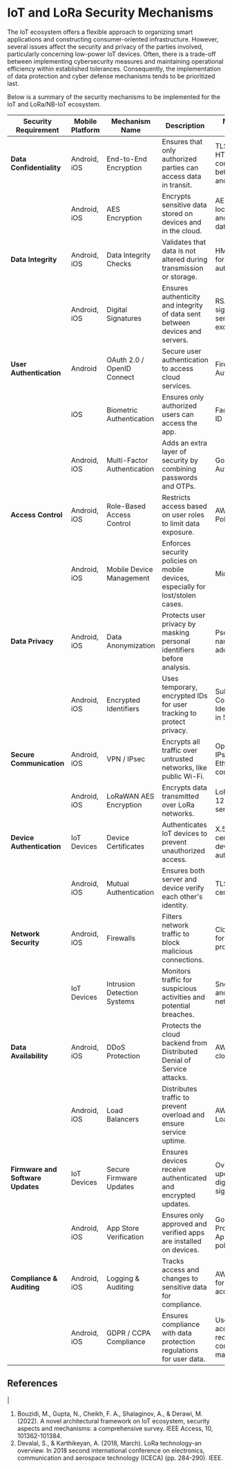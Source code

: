 # IoT and LoRa Security Mechanisms

The IoT ecosystem offers a flexible approach to organizing smart applications and constructing consumer-oriented infrastructure. However, several issues affect the security and privacy of the parties involved, particularly concerning low-power IoT devices. Often, there is a trade-off between implementing cybersecurity measures and maintaining operational efficiency within established tolerances. Consequently, the implementation of data protection and cyber defense mechanisms tends to be prioritized last.

Below is a summary of the security mechanisms to be implemented for the IoT and LoRa/NB-IoT ecosystem.


| **Security Requirement**         | **Mobile Platform** | **Mechanism Name**           | **Description**                                                                 | **Mechanism Example**                                      | **OSI Model Layer**   |
|----------------------------------|---------------------|------------------------------|-------------------------------------------------------------------------------|-----------------------------------------------------------|------------------------|
| **Data Confidentiality**         | Android, iOS        | End-to-End Encryption        | Ensures that only authorized parties can access data in transit.               | TLS 1.3 for HTTPS communication between app and cloud     | Transport, Application |
|                                  | Android, iOS        | AES Encryption               | Encrypts sensitive data stored on devices and in the cloud.                    | AES-256 for local storage and cloud databases             | Application, Presentation|
| **Data Integrity**               | Android, iOS        | Data Integrity Checks        | Validates that data is not altered during transmission or storage.             | HMAC-SHA256 for message authentication                    | Transport, Application |
|                                  | Android, iOS        | Digital Signatures           | Ensures authenticity and integrity of data sent between devices and servers.   | RSA/ECC signatures for sensitive data exchange            | Application            |
| **User Authentication**          | Android             | OAuth 2.0 / OpenID Connect   | Secure user authentication to access cloud services.                           | Firebase Authentication                                   | Application            |
|                                  | iOS                 | Biometric Authentication     | Ensures only authorized users can access the app.                              | Face ID / Touch ID                                        | Application, Presentation|
|                                  | Android, iOS        | Multi-Factor Authentication  | Adds an extra layer of security by combining passwords and OTPs.               | Google Authenticator                                      | Application            |
| **Access Control**               | Android, iOS        | Role-Based Access Control    | Restricts access based on user roles to limit data exposure.                   | AWS IAM Policies                                          | Application            |
|                                  | Android, iOS        | Mobile Device Management     | Enforces security policies on mobile devices, especially for lost/stolen cases.| Microsoft Intune                                          | Application, Network   |
| **Data Privacy**                 | Android, iOS        | Data Anonymization           | Protects user privacy by masking personal identifiers before analysis.         | Pseudonymizing names and addresses                        | Application            |
|                                  | Android, iOS        | Encrypted Identifiers        | Uses temporary, encrypted IDs for user tracking to protect privacy.            | Subscription Concealed Identifier (SUCI) in 5G            | Network, Application   |
| **Secure Communication**         | Android, iOS        | VPN / IPsec                  | Encrypts all traffic over untrusted networks, like public Wi-Fi.               | OpenVPN or IPsec for Ethernet connections                 | Network, Data Link     |
|                                  | Android, iOS        | LoRaWAN AES Encryption       | Encrypts data transmitted over LoRa networks.                                  | LoRaWAN AES-128 for IoT sensor data                       | Network, Data Link     |
| **Device Authentication**        | IoT Devices         | Device Certificates          | Authenticates IoT devices to prevent unauthorized access.                      | X.509 certificates for device authentication              | Data Link, Network     |
|                                  | Android, iOS        | Mutual Authentication        | Ensures both server and device verify each other's identity.                   | TLS with mutual certificates                              | Transport, Application |
| **Network Security**             | Android, iOS        | Firewalls                    | Filters network traffic to block malicious connections.                        | Cloudflare WAF for cloud server protection                | Network                |
|                                  | IoT Devices         | Intrusion Detection Systems  | Monitors traffic for suspicious activities and potential breaches.             | Snort IDS for IoT and cloud networks                      | Network, Application   |
| **Data Availability**            | Android, iOS        | DDoS Protection              | Protects the cloud backend from Distributed Denial of Service attacks.         | AWS Shield for cloud services                             | Network, Application   |
|                                  | Android, iOS        | Load Balancers               | Distributes traffic to prevent overload and ensure service uptime.             | AWS Elastic Load Balancer                                 | Transport              |
| **Firmware and Software Updates**| IoT Devices         | Secure Firmware Updates      | Ensures devices receive authenticated and encrypted updates.                   | Over-the-air updates with digital signatures              | Application, Data Link |
|                                  | Android, iOS        | App Store Verification       | Ensures only approved and verified apps are installed on devices.              | Google Play Protect / Apple App Store policies            | Application            |
| **Compliance & Auditing**        | Android, iOS        | Logging & Auditing           | Tracks access and changes to sensitive data for compliance.                    | AWS CloudTrail for monitoring access logs                 | Application, Network   |
|                                  | Android, iOS        | GDPR / CCPA Compliance       | Ensures compliance with data protection regulations for user data.             | User data access requests, consent management             | Application         

## References 
  |
1. Bouzidi, M., Gupta, N., Cheikh, F. A., Shalaginov, A., & Derawi, M. (2022). A novel architectural framework on IoT ecosystem, security aspects and mechanisms: a comprehensive survey. IEEE Access, 10, 101362-101384.
2. Devalal, S., & Karthikeyan, A. (2018, March). LoRa technology-an overview. In 2018 second international conference on electronics, communication and aerospace technology (ICECA) (pp. 284-290). IEEE.
